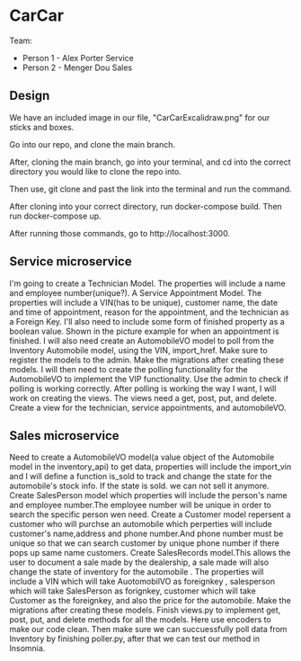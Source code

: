 # CarCar

Team:

* Person 1 - Alex Porter Service
* Person 2 - Menger Dou Sales

## Design

We have an included image in our file, "CarCarExcalidraw.png" for our sticks and boxes.

Go into our repo, and clone the main branch. 

After, cloning the main branch, go into your terminal, and cd into the correct directory you would like to clone the repo into.

Then use, git clone and past the link into the terminal and run the command. 

After cloning into your correct directory, run docker-compose build. Then run docker-compose up. 

After running those commands, go to http://localhost:3000.


## Service microservice

I'm going to create a Technician Model. The properties will include a name and employee number(unique?).
A Service Appointment Model. The properties will include a VIN(has to be unique), customer name, the date and time of appointment, reason for the appointment, and the technician as a Foreign Key. I'll also need to include some form of finished property as a boolean value. Shown in the picture example for when an appointment is finished.
I will also need create an AutomobileVO model to poll from the Inventory Automobile model, using the VIN, import_href.
Make sure to register the models to the admin.
Make the migrations after creating these models.
I will then need to create the polling functionality for the AutomobileVO to implement the VIP functionality.
Use the admin to check if polling is working correctly. 
After polling is working the way I want, I will work on creating the views.
The views need a get, post, put, and delete.
Create a view for the technician, service appointments, and automobileVO.





## Sales microservice

Need to create a AutomobileVO model(a value object of the Automobile model in the inventory_api) to get data, properties will include the import_vin and I will define a function is_sold to track and change the state for the automobile's stock info. If the state is sold. we can not sell it anymore.
Create SalesPerson model which properties will include the person's name and employee number.The employee number will be unique in order to search the specific person wen need.
Create a Customer model repersent a customer who will purchse an automobile which perperties will include customer's name,address and phone number.And phone number must be unique so that we can search customer by unique phone number if there pops up same name customers.
Create SalesRecords model.This allows the user to document a sale made by the dealership, a sale made will also change the state of inventory for the automobile . The properties will include a VIN which will take AuotomobilVO as foreignkey , salesperson which will take SalesPerson as forignkey, customer which will take Customer as the foreignkey, and also the price for the automobile.
Make the migrations after creating these models.
Finish views.py to implement get, post, put, and delete methods for all the models. Here use encoders to make our code clean.
Then make sure we can succuessfully poll data from Inventory by finishing poller.py, after that we can test our method in Insomnia.